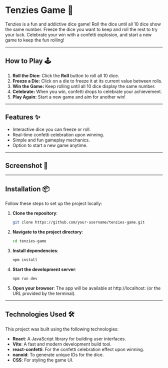 # Tenzies Game 🎲

Tenzies is a fun and addictive dice game! Roll the dice until all 10 dice show the same number. Freeze the dice you want to keep and roll the rest to try your luck. Celebrate your win with a confetti explosion, and start a new game to keep the fun rolling!

---

## How to Play 🕹️

1. **Roll the Dice:** Click the **Roll** button to roll all 10 dice.
2. **Freeze a Die:** Click on a die to freeze it at its current value between rolls.
3. **Win the Game:** Keep rolling until all 10 dice display the same number.
4. **Celebrate:** When you win, confetti drops to celebrate your achievement.
5. **Play Again:** Start a new game and aim for another win!

---

## Features ✨

- Interactive dice you can freeze or roll.
- Real-time confetti celebration upon winning.
- Simple and fun gameplay mechanics.
- Option to start a new game anytime.

---

## Screenshot 📸


--- 

## Installation 📦

Follow these steps to set up the project locally:

1. **Clone the repository**:
   ```bash
   git clone https://github.com/your-username/tenzies-game.git

2. **Navigate to the project directory**:
   ```bash
   cd tenzies-game

3. **Install dependencies**:
   ```bash
   npm install

4. **Start the development server**:
   ```bash
   npm run dev

5. **Open your browser**:
   The app will be available at http://localhost:<port> (or the URL provided by the terminal).

--- 

## Technologies Used 🛠️

This project was built using the following technologies:

- **React**: A JavaScript library for building user interfaces.
- **Vite**: A fast and modern development build tool.
- **react-confetti**: For the confetti celebration effect upon winning.
- **nanoid**: To generate unique IDs for the dice.
- **CSS**: For styling the game UI.

   
